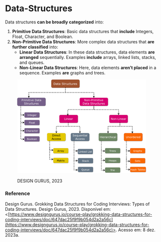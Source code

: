 # Data-Structures

Data structures **can be broadly categorized** into:

1. **Primitive Data Structures**: Basic data structures that **include** Integers, Float, Character, and Boolean.
2. **Non-Primitive Data Structures**: More complex data structures that **are further classified** into:
   * **Linear Data Structures**: In these data structures, data elements **are arranged** sequentially. Examples **include** arrays, linked lists, stacks, and queues.
   * **Non-Linear Data Structures**: Here, data elements **aren’t placed** in a sequence. Examples **are** graphs and trees.

<figure><img src="../.gitbook/assets/image (3) (1).png" alt=""><figcaption><p>DESIGN GURUS, 2023</p></figcaption></figure>



### Reference

Design Gurus. Grokking Data Structures for Coding Interviews: Types of Data Structures. Design Gurus, 2023. Disponível em: <[https://www.designgurus.io/course-play/grokking-data-structures-for-coding-interviews/doc/647dac25f9f9b054d2a2a56c](https://www.designgurus.io/course-play/grokking-data-structures-for-coding-interviews/doc/647dac25f9f9b054d2a2a56c)>. Acesso em: 8 dez. 2023a.
